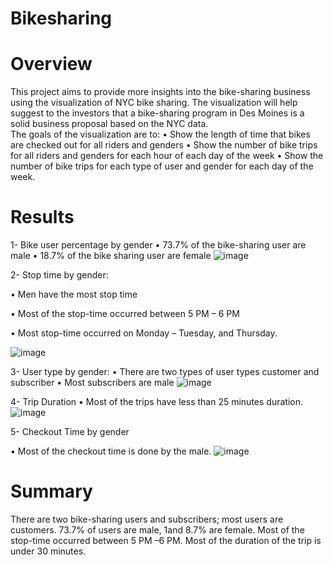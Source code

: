 # Bikesharing
# Overview 
This project aims to provide more insights into the bike-sharing business using the visualization of NYC bike sharing.  The visualization will help suggest to the investors that a bike-sharing program in Des Moines is a solid business proposal based on the NYC data.  
The goals of the visualization are to: 
•	Show the length of time that bikes are checked out for all riders and genders
•	Show the number of bike trips for all riders and genders for each hour of each day of the week
•	Show the number of bike trips for each type of user and gender for each day of the week.
# Results 
1-	Bike user percentage by gender
•	73.7% of the bike-sharing user are male
•	18.7% of the bike sharing user are female
![image](https://user-images.githubusercontent.com/101475984/182058471-108c8487-7109-4489-81d1-f5ac64661b88.png)

2-	Stop time by gender: 

•	Men have the most stop time 

•	Most of the stop-time occurred between 5 PM – 6 PM 

•	Most stop-time occurred on Monday – Tuesday, and Thursday.

 ![image](https://user-images.githubusercontent.com/101475984/182058503-18ea6809-911e-45cb-8cd6-c4279576d1cf.png)

3-	User type by gender: 
•	There are two types of user types customer and subscriber
•	Most subscribers are male 
 ![image](https://user-images.githubusercontent.com/101475984/182058557-13d97963-078f-4552-8877-bcf8c0919f43.png)

4-	Trip Duration 
•	Most of the trips have less than 25 minutes duration. 
 ![image](https://user-images.githubusercontent.com/101475984/182058572-35dcb5f4-6729-4216-9f89-bca2ef1ac7e2.png)

5-	Checkout Time by gender

•	Most of the checkout time is done by the male. 
  ![image](https://user-images.githubusercontent.com/101475984/182058595-349404f2-efb4-41f2-b417-4083cbf9dc88.png)

# Summary 
There are two bike-sharing users and subscribers; most users are customers.  73.7% of users are male, 1and 8.7% are female. Most of the stop-time occurred between 5 PM –6 PM. Most of the duration of the trip is under 30 minutes.
